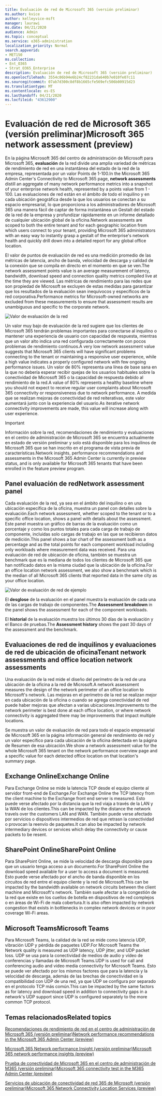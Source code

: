 ```yaml
---
title: Evaluación de red de Microsoft 365 (versión preliminar)
ms.author: kvice
author: kelleyvice-msft
manager: laurawi
ms.date: 04/21/2020
audience: Admin
ms.topic: conceptual
ms.service: o365-administration
localization_priority: Normal
search.appverid:
- MET150
ms.collection:
- Ent_O365
- Strat_O365_Enterprise
description: Evaluación de red de Microsoft 365 (versión preliminar)
ms.openlocfilehash: 3554c86b94e6b24cf82231da640b7e010fe07c11
ms.sourcegitcommit: 07ab7d300c8df8b1665cfe569efc506b00915d23
ms.translationtype: MT
ms.contentlocale: es-ES
ms.lasthandoff: 04/21/2020
ms.locfileid: "43612900"
---
```

# <a name="microsoft-365-network-assessment-preview"></a><span data-ttu-id="35ebb-103">Evaluación de red de Microsoft 365 (versión preliminar)</span><span class="sxs-lookup"><span data-stu-id="35ebb-103">Microsoft 365 network assessment (preview)</span></span>

<span data-ttu-id="35ebb-104">En la página Microsoft 365 del centro de administración de Microsoft para Microsoft 365, **evaluación** de la red divide una amplia variedad de métricas de rendimiento de red en una instantánea del estado de la red de la empresa, representada por un valor Points de 1-100.</span><span class="sxs-lookup"><span data-stu-id="35ebb-104">In the Microsoft 365 Admin Center's Connectivity to Microsoft 365 page, **network assessments** distill an aggregate of many network performance metrics into a snapshot of your enterprise network health, represented by a points value from 1 - 100.</span></span> <span data-ttu-id="35ebb-105">Las evaluaciones de red están en el ámbito de todo el inquilino y en cada ubicación geográfica desde la que los usuarios se conectan a su espacio empresarial, lo que proporciona a los administradores de Microsoft 365 una manera fácil de captar de forma instantánea un Gestalt del estado de la red de la empresa y profundizar rápidamente en un informe detallado de cualquier ubicación global de la oficina.</span><span class="sxs-lookup"><span data-stu-id="35ebb-105">Network assessments are scoped to both the entire tenant and for each geographic location from which users connect to your tenant, providing Microsoft 365 administrators with an easy way to instantly grasp a gestalt of the enterprise's network health and quickly drill down into a detailed report for any global office location.</span></span>

<span data-ttu-id="35ebb-106">El valor de puntos de evaluación de red es una medición promedio de las métricas de latencia, ancho de banda, velocidad de descarga y calidad de la conexión que se compila en directo en el momento en que se ven.</span><span class="sxs-lookup"><span data-stu-id="35ebb-106">The network assessment points value is an average measurement of latency, bandwidth, download speed and connection quality metrics compiled live at the time they are viewed.</span></span> <span data-ttu-id="35ebb-107">Las métricas de rendimiento para las redes que son propiedad de Microsoft se excluyen de estas medidas para garantizar que los resultados de la evaluación sean inequívocos y específicos de la red corporativa.</span><span class="sxs-lookup"><span data-stu-id="35ebb-107">Performance metrics for Microsoft-owned networks are excluded from these measurements to ensure that assessment results are unambiguous and specific to the corporate network.</span></span>

![Valor de evaluación de la red](Media/m365-mac-perf/m365-mac-perf-overview-score-top.png)

<span data-ttu-id="35ebb-109">Un valor muy bajo de evaluación de la red sugiere que los clientes de Microsoft 365 tendrán problemas importantes para conectarse al inquilino o mantener una experiencia de usuario con capacidad de respuesta, mientras que un valor alto indica una red configurada correctamente con pocos problemas de rendimiento continuos.</span><span class="sxs-lookup"><span data-stu-id="35ebb-109">A very low network assessment value suggests that Microsoft 365 clients will have significant problems connecting to the tenant or maintaining a responsive user experience, while a high value indicates a properly configured network with few ongoing performance issues.</span></span> <span data-ttu-id="35ebb-110">Un valor de 80% representa una línea de base sana en la que no debería esperar recibir quejas de los usuarios habituales sobre la conectividad de Microsoft 365 o la capacidad de respuesta debido al rendimiento de la red.</span><span class="sxs-lookup"><span data-stu-id="35ebb-110">A value of 80% represents a healthy baseline where you should not expect to receive regular user complaints about Microsoft 365 connectivity or responsiveness due to network performance.</span></span> <span data-ttu-id="35ebb-111">A medida que se realizan mejoras de conectividad de red reiterativas, este valor aumentará junto con la experiencia del usuario.</span><span class="sxs-lookup"><span data-stu-id="35ebb-111">As iterative network connectivity improvements are made, this value will increase along with user experience.</span></span>

>[!IMPORTANT]
><span data-ttu-id="35ebb-112">Información sobre la red, recomendaciones de rendimiento y evaluaciones en el centro de administración de Microsoft 365 se encuentra actualmente en estado de versión preliminar y solo está disponible para los inquilinos de Microsoft 365 que se han inscrito en el programa de vista previa de características.</span><span class="sxs-lookup"><span data-stu-id="35ebb-112">Network insights, performance recommendations and assessments in the Microsoft 365 Admin Center is currently in preview status, and is only available for Microsoft 365 tenants that have been enrolled in the feature preview program.</span></span>

## <a name="network-assessment-panel"></a><span data-ttu-id="35ebb-113">Panel evaluación de red</span><span class="sxs-lookup"><span data-stu-id="35ebb-113">Network assessment panel</span></span>

<span data-ttu-id="35ebb-114">Cada evaluación de la red, ya sea en el ámbito del inquilino o en una ubicación específica de la oficina, muestra un panel con detalles sobre la evaluación.</span><span class="sxs-lookup"><span data-stu-id="35ebb-114">Each network assessment, whether scoped to the tenant or to a specific office location, shows a panel with details about the assessment.</span></span> <span data-ttu-id="35ebb-115">Este panel muestra un gráfico de barras de la evaluación como un porcentaje y como los puntos totales para cada carga de trabajo de componente, incluidas solo cargas de trabajo en las que se recibieron datos de medición.</span><span class="sxs-lookup"><span data-stu-id="35ebb-115">This panel shows a bar chart of the assessment both as a percentage and as the total points for each component workload including only workloads where measurement data was received.</span></span> <span data-ttu-id="35ebb-116">Para una evaluación de red de ubicación de oficina, también se muestra un benchmark que es la mediana de todos los clientes de Microsoft 365 que han notificado datos en la misma ciudad que la ubicación de la oficina.</span><span class="sxs-lookup"><span data-stu-id="35ebb-116">For an office location network assessment, we also show a benchmark which is the median of all Microsoft 365 clients that reported data in the same city as your office location.</span></span>

![Valor de evaluación de red de ejemplo](Media/m365-mac-perf/m365-mac-perf-overview-score.png)

<span data-ttu-id="35ebb-118">El **desglose** de la evaluación en el panel muestra la evaluación de cada una de las cargas de trabajo de componentes.</span><span class="sxs-lookup"><span data-stu-id="35ebb-118">The **Assessment breakdown** in the panel shows the assessment for each of the component workloads.</span></span>

<span data-ttu-id="35ebb-119">El **historial** de la evaluación muestra los últimos 30 días de la evaluación y el Banco de pruebas.</span><span class="sxs-lookup"><span data-stu-id="35ebb-119">The **Assessment history** shows the past 30 days of the assessment and the benchmark.</span></span>

## <a name="tenant-network-assessments-and-office-location-network-assessments"></a><span data-ttu-id="35ebb-120">Evaluaciones de red de inquilinos y evaluaciones de red de ubicación de oficina</span><span class="sxs-lookup"><span data-stu-id="35ebb-120">Tenant network assessments and office location network assessments</span></span>

<span data-ttu-id="35ebb-121">Una evaluación de la red mide el diseño del perímetro de la red de una ubicación de la oficina a la red de Microsoft.</span><span class="sxs-lookup"><span data-stu-id="35ebb-121">A network assessment measures the design of the network perimeter of an office location to Microsoft's network.</span></span> <span data-ttu-id="35ebb-122">Las mejoras en el perímetro de la red se realizan mejor en cada ubicación de la oficina o cuando se agrega conectividad de red puede haber mejoras que afectan a varias ubicaciones.</span><span class="sxs-lookup"><span data-stu-id="35ebb-122">Improvements to the network perimeter is best done at each office location, or where network connectivity is aggregated there may be improvements that impact multiple locations.</span></span>

<span data-ttu-id="35ebb-123">Se muestra un valor de evaluación de red para todo el espacio empresarial de Microsoft 365 en la página información general de rendimiento de red y un valor específico para cada ubicación de la oficina detectada en la página de Resumen de esa ubicación.</span><span class="sxs-lookup"><span data-stu-id="35ebb-123">We show a network assessment value for the whole Microsoft 365 tenant on the network performance overview page and a specific value for each detected office location on that location's summary page.</span></span>

## <a name="exchange-online"></a><span data-ttu-id="35ebb-124">Exchange Online</span><span class="sxs-lookup"><span data-stu-id="35ebb-124">Exchange Online</span></span>

<span data-ttu-id="35ebb-125">Para Exchange Online se mide la latencia TCP desde el equipo cliente al servidor front-end de Exchange.</span><span class="sxs-lookup"><span data-stu-id="35ebb-125">For Exchange Online the TCP latency from the client machine to the Exchange front end server is measured.</span></span> <span data-ttu-id="35ebb-126">Esto puede verse afectado por la distancia que la red viaja a través de la LAN y la WAN de los clientes.</span><span class="sxs-lookup"><span data-stu-id="35ebb-126">This can be impacted by the distance the network travels over the customers LAN and WAN.</span></span> <span data-ttu-id="35ebb-127">También puede verse afectado por servicios o dispositivos intermedios de red que retrasn la conectividad o provocan la reenvío de paquetes.</span><span class="sxs-lookup"><span data-stu-id="35ebb-127">It can also be impacted by network intermediary devices or services which delay the connectivity or cause packets to be resent.</span></span>

## <a name="sharepoint-online"></a><span data-ttu-id="35ebb-128">SharePoint Online</span><span class="sxs-lookup"><span data-stu-id="35ebb-128">SharePoint Online</span></span>

<span data-ttu-id="35ebb-129">Para SharePoint Online, se mide la velocidad de descarga disponible para que un usuario tenga acceso a un documento.</span><span class="sxs-lookup"><span data-stu-id="35ebb-129">For SharePoint Online the download speed available for a user to access a document is measured.</span></span> <span data-ttu-id="35ebb-130">Esto puede verse afectado por el ancho de banda disponible en los circuitos de red entre el equipo cliente y la red de Microsoft.</span><span class="sxs-lookup"><span data-stu-id="35ebb-130">This can be impacted by the bandwidth available on network circuits between the client machine and Microsoft's network.</span></span> <span data-ttu-id="35ebb-131">También suele afectar a la congestión de la red que existe en los cuellos de botella en dispositivos de red complejos o en áreas de Wi-Fi de mala cobertura.</span><span class="sxs-lookup"><span data-stu-id="35ebb-131">It is also often impacted by network congestion that exists in bottlenecks in complex network devices or in poor coverage Wi-Fi areas.</span></span>

## <a name="microsoft-teams"></a><span data-ttu-id="35ebb-132">Microsoft Teams</span><span class="sxs-lookup"><span data-stu-id="35ebb-132">Microsoft Teams</span></span>

<span data-ttu-id="35ebb-133">Para Microsoft Teams, la calidad de la red se mide como latencia UDP, vibración UDP y pérdida de paquetes UDP.</span><span class="sxs-lookup"><span data-stu-id="35ebb-133">For Microsoft Teams the Network quality is measured as UDP latency, UDP jitter, and UDP packet loss.</span></span> <span data-ttu-id="35ebb-134">UDP se usa para la conectividad de medios de audio y vídeo de conferencias y llamadas de Microsoft Teams.</span><span class="sxs-lookup"><span data-stu-id="35ebb-134">UDP is used for call and conferencing audio and video media connectivity for Microsoft Teams.</span></span> <span data-ttu-id="35ebb-135">Esto se puede ver afectado por los mismos factores que para la latencia y la velocidad de descarga, además de las brechas de conectividad en la compatibilidad con UDP de una red, ya que UDP se configura por separado en el protocolo TCP más común.</span><span class="sxs-lookup"><span data-stu-id="35ebb-135">This can be impacted by the same factors as for latency and download speed in addition to connectivity gaps in a network's UDP support since UDP is configured separately to the more common TCP protocol.</span></span>

## <a name="related-topics"></a><span data-ttu-id="35ebb-136">Temas relacionados</span><span class="sxs-lookup"><span data-stu-id="35ebb-136">Related topics</span></span>

[<span data-ttu-id="35ebb-137">Recomendaciones de rendimiento de red en el centro de administración de Microsoft 365 (versión preliminar)</span><span class="sxs-lookup"><span data-stu-id="35ebb-137">Network performance recommendations in the Microsoft 365 Admin Center (preview)</span></span>](office-365-network-mac-perf-overview.md)

[<span data-ttu-id="35ebb-138">Microsoft 365 Network performance Insight (versión preliminar)</span><span class="sxs-lookup"><span data-stu-id="35ebb-138">Microsoft 365 network performance insights (preview)</span></span>](office-365-network-mac-perf-insights.md)

[<span data-ttu-id="35ebb-139">Prueba de conectividad de Microsoft 365 en el centro de administración de M365 (versión preliminar)</span><span class="sxs-lookup"><span data-stu-id="35ebb-139">Microsoft 365 connectivity test in the M365 Admin Center (preview)</span></span>](office-365-network-mac-perf-onboarding-tool.md)

[<span data-ttu-id="35ebb-140">Servicios de ubicación de conectividad de red 365 de Microsoft (versión preliminar)</span><span class="sxs-lookup"><span data-stu-id="35ebb-140">Microsoft 365 Network Connectivity Location Services (preview)</span></span>](office-365-network-mac-location-services.md)

